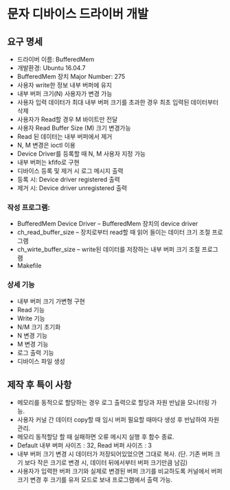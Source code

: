 # 문자 디바이스 드라이버 개발

## 요구 명세
-	드라이버 이름: BufferedMem
-	개발환경: Ubuntu 16.04.7
-	BufferedMem 장치 Major Number: 275 
-	사용자 write한 정보 내부 버퍼에 유지
-	내부 버퍼 크기(N) 사용자가 변경 가능
-	사용자 입력 데이터가 최대 내부 버퍼 크기를 초과한 경우 최초 입력된 데이터부터 삭제
-	사용자가 Read할 경우 M 바이트만 전달
-	사용자 Read Buffer Size (M) 크기 변경가능
-	Read 된 데이터는 내부 버퍼에서 제거
-	N, M 변경은 ioctl 이용
-	Device Driver를 등록할 때 N, M 사용자 지정 가능
-	내부 버퍼는 kfifo로 구현
-	디바이스 등록 및 제거 시 로그 메시지 출력
- 등록 시: Device driver registered 출력 
- 제거 시: Device driver unregistered 출력
 

### 작성 프로그램: 
-   BufferedMem Device Driver – BufferedMem 장치의 device driver 
-	ch_read_buffer_size – 장치로부터 read할 때 읽어 들이는 데이터 크기 조절 프로그램 
-	ch_wirte_buffer_size – write된 데이터를 저장하는 내부 버퍼 크기 조절 프로그램 
-	Makefile 


### 상세 기능
-	내부 버퍼 크기 가변형 구현 
-	Read 기능
-	Write 기능
-	N/M 크기 초기화
-	N 변경 기능
-	M 변경 기능 
- 로그 출력 기능 
-	디바이스 파일 생성 
 
 
## 제작 후 특이 사항
-	메모리를 동적으로 할당하는 경우 로그 출력으로 할당과 자원 반납을 모니터링 가능.
-	사용자 커널 간 데이터 copy할 때 임시 버퍼 필요할 때마다 생성 후 반납하여 자원관리.
-	메모리 동적할당 할 때 실패하면 오류 메시지 실행 후 함수 종료.
-	Default 내부 버퍼 사이즈 : 32, Read 버퍼 사이즈 : 3
-	내부 버퍼 크기 변경 시 데이터가 저장되어있었으면 그대로 복사.
 (단. 기존 버퍼 크기 보다 작은 크기로 변경 시, 데이터 뒤에서부터 버퍼 크기만큼 남김)
-	사용자가 입력한 버퍼 크기와 실제로 변경된 버퍼 크기를 비교하도록 커널에서 버퍼 크기 변경 후 크기를 유저 모드로 보내 프로그램에서 출력 가능.
